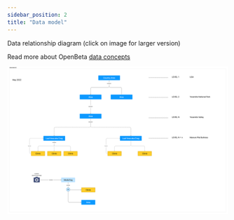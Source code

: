 ```yaml
---
sidebar_position: 2
title: "Data model"
---
```


Data relationship diagram (click on image for larger version)

Read more about OpenBeta [data concepts](/how-to-contribute/contributing-data/Introduction)

[![Data relationship diagram](./openbeta-api-data-model.png)](./openbeta-api-data-model.png)

